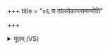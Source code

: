 +++
title = "०६ स तांल्लोकान्त्समाप्नोति"

+++
<details><summary>मूलम् (VS)</summary>

स तांल्लो॒कान्त्समा॑प्नोति॒ ये दि॒व्या ये च॒ पार्थि॑वाः। हिर॑ण्यज्योतिषं कृ॒त्वा यो ददा॑ति श॒तौद॑नाम् ॥
</details>